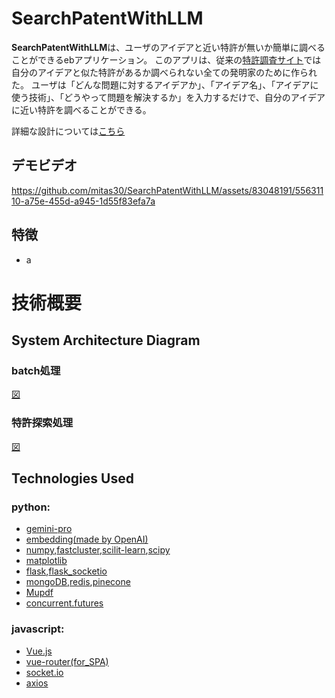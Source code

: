 # SearchPatentWithLLM
**SearchPatentWithLLM**は、ユーザのアイデアと近い特許が無いか簡単に調べることができるebアプリケーション。
このアプリは、従来の[特許調査サイト](https://www.j-platpat.inpit.go.jp/)では自分のアイデアと似た特許があるか調べられない全ての発明家のために作られた。
ユーザは「どんな問題に対するアイデアか」、「アイデア名」、「アイデアに使う技術」、「どうやって問題を解決するか」を入力するだけで、自分のアイデアに近い特許を調べることができる。

詳細な設計については[こちら](URLを貼る)

## デモビデオ 
https://github.com/mitas30/SearchPatentWithLLM/assets/83048191/55631110-a75e-455d-a945-1d55f83efa7a

## 特徴
- a

# 技術概要
## System Architecture Diagram
### batch処理
[図](URL)
### 特許探索処理
[図](URL)

## Technologies Used
### python:
- [gemini-pro](https://platform.openai.com/docs/api-reference/chat)
- [embedding(made by OpenAI)](https://platform.openai.com/docs/api-reference/embeddings)
- [numpy](https://numpy.org/ja/),[fastcluster](https://danifold.net/fastcluster.html),[scilit-learn](https://scikit-learn.org/stable/),[scipy](https://scipy.org/)
- [matplotlib](https://matplotlib.org/stable/api/pyplot_summary.html#module-matplotlib.pyplot)
- [flask](https://flask.palletsprojects.com/en/3.0.x/),[flask_socketio](https://flask-socketio.readthedocs.io/en/latest/)
- [mongoDB](https://pymongo.readthedocs.io/en/stable/),[redis](https://github.com/redis/redis-py),[pinecone](https://docs.pinecone.io/reference/upsert)
- [Mupdf](https://pymupdf.readthedocs.io/ja/latest/)
- [concurrent.futures](https://docs.python.org/ja/3/library/concurrent.futures.html)

### javascript:
- [Vue.js](https://ja.vuejs.org/)
- [vue-router(for_SPA)](https://router.vuejs.org/)
- [socket.io](https://socket.io/)
- [axios](https://github.com/axios/axios)
